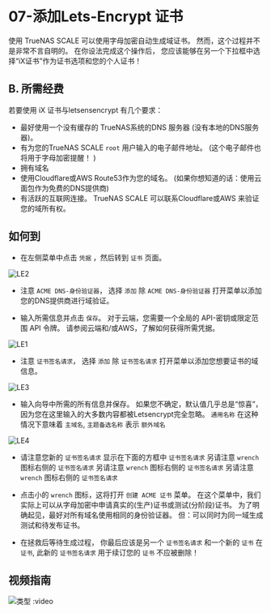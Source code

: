 # 07-添加Lets-Encrypt 证书

使用 TrueNAS SCALE 可以使用字母加密自动生成域证书。 然而，这个过程并不是非常不言自明的。 在你设法完成这个操作后， 您应该能够在另一个下拉框中选择“iX证书”作为证书选项和您的个人证书！

## B. 所需经费

若要使用 iX 证书与letsensencrypt 有几个要求：

- 最好使用一个没有缓存的 TrueNAS系统的DNS 服务器 (没有本地的DNS服务器)。
- 有为您的TrueNAS SCALE `root` 用户输入的电子邮件地址。 (这个电子邮件也将用于字母加密提醒！ )
- 拥有域名
- 使用Cloudflare或AWS Route53作为您的域名。 (如果你想知道的话：使用云面包作为免费的DNS提供商)
- 有活跃的互联网连接。 TrueNAS SCALE 可以联系Cloudflare或AWS 来验证您的域所有权。

## 如何到

- 在左侧菜单中点击 `凭据` ，然后转到 `证书` 页面。

![LE2](/img/LE/LE2.png)

- 注意 `ACME DNS-身份验证器`， 选择 `添加` 除 `ACME DNS-身份验证器` 打开菜单以添加您的DNS提供商进行域验证。

- 输入所需信息并点击 `保存`。 对于云端，您需要一个全局的 API-密钥或限定范围 API 令牌。 请参阅云端和/或AWS，了解如何获得所需凭据。

![LE1](/img/LE/LE1.png)

- 注意 `证书签名请求`， 选择 `添加` 除 `证书签名请求` 打开菜单以添加您想要证书的域信息。

![LE3](/img/LE/LE3.png)

- 输入向导中所需的所有信息并保存。 如果您不确定，默认值几乎总是“惊喜”，因为您在这里输入的大多数内容都被Letsencrypt完全忽略。 `通用名称` 在这种情况下意味着 `主域名`, `主题备选名称` 表示 `额外域名`

![LE4](/img/LE/LE5.PNG)

- 请注意您新的 `证书签名请求` 显示在下面的方框中 `证书签名请求` 另请注意 `wrench` 图标右侧的 `证书签名请求` 另请注意 `wrench` 图标右侧的 `证书签名请求` 另请注意 `wrench` 图标右侧的 `证书签名请求`

- 点击小的 `wrench` 图标，这将打开 `创建 ACME 证书` 菜单。 在这个菜单中，我们实际上可以从字母加密中申请真实的(生产)证书或测试(分阶段)证书。 为了明确起见，最好对所有域名使用相同的身份验证器。 但：可以同时为同一域生成测试和待发布证书。

- 在拯救后等待生成过程， 你最后应该是另一个 `证书签名请求` 和一个新的 `证书` 在 `证书`, 此新的 `证书签名请求` 用于续订您的 `证书` 不应被删除！

## 视频指南

![类型 :video](https://www.youtube.com/embed/TJ5fDiDRcbU)
